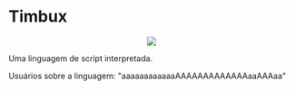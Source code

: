 # Timbux

<p align="center">
  <img src="https://github.com/itepifanio/timbu/blob/master/docs/img/timbu.png">
</p>

Uma linguagem de script interpretada.

Usuários sobre a linguagem: "aaaaaaaaaaaaAAAAAAAAAAAAAaaAAAaa"
